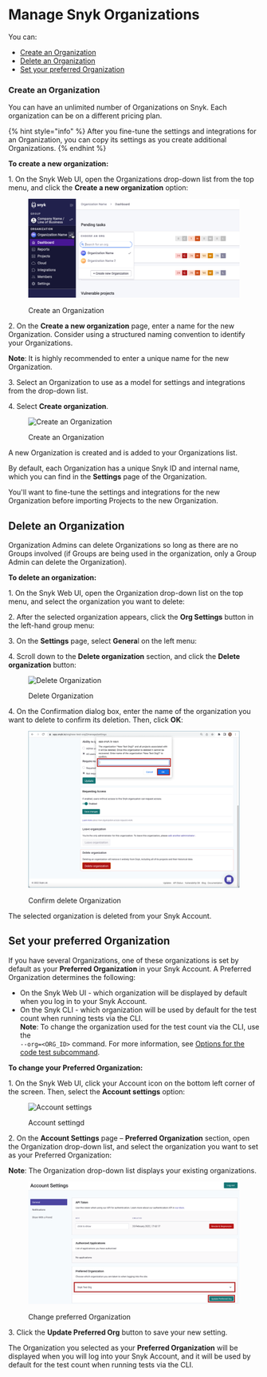 # Manage Snyk Organizations

You can:

* [Create an Organization](manage-snyk-organizations.md#create-an-organization)
* [Delete an Organization](manage-snyk-organizations.md#delete-an-organization)
* [Set your preferred Organization](manage-snyk-organizations.md#set-your-preferred-organization)

### Create an Organization

You can have an unlimited number of Organizations on Snyk. Each organization can be on a different pricing plan.

{% hint style="info" %}
After you fine-tune the settings and integrations for an Organization, you can copy its settings as you create additional Organizations.
{% endhint %}

**To create a new organization:**

1\. On the Snyk Web UI, open the Organizations drop-down list from the top menu, and click the **Create a new organization** option:

<figure><img src="../../.gitbook/assets/snyk-org-switcher (1).png" alt="Create an Organization"><figcaption><p>Create an Organization</p></figcaption></figure>

2\. On the **Create a new organization** page, enter a name for the new Organization. Consider using a structured naming convention to identify your Organizations.

**Note**: It is highly recommended to enter a unique name for the new Organization.

3\. Select an Organization to use as a model for settings and integrations from the drop-down list.

4\. Select **Create organization**.

<figure><img src="../../.gitbook/assets/2022-06-27_17-28-16.png" alt="Create an Organization"><figcaption><p>Create an Organization</p></figcaption></figure>

A new Organization is created and is added to your Organizations list.

By default, each Organization has a unique Snyk ID and internal name, which you can find in the **Settings** page of the Organization.

You'll want to fine-tune the settings and integrations for the new Organization before importing Projects to the new Organization.

## Delete an Organization

Organization Admins can delete Organizations so long as there are no Groups involved (if Groups are being used in the organization, only a Group Admin can delete the Organization).

**To delete an organization:**

1\. On the Snyk Web UI, open the Organization drop-down list on the top menu, and select the organization you want to delete:

2\. After the selected organization appears, click the **Org Settings** button in the left-hand group menu:

3\. On the **Settings** page, select **Genera**l on the left menu:

4\. Scroll down to the **Delete organization** section, and click the **Delete organization** button:

<figure><img src="../../.gitbook/assets/Org Settings - Delete organization.png" alt="Delete Organization"><figcaption><p>Delete Organization</p></figcaption></figure>

4\. On the Confirmation dialog box, enter the name of the organization you want to delete to confirm its deletion. Then, click **OK**:

<figure><img src="../../.gitbook/assets/Org Settings - Delete organization - Confirmation.png" alt="Confirm delete Organization"><figcaption><p>Confirm delete Organization</p></figcaption></figure>

The selected organization is deleted from your Snyk Account.

## Set your preferred Organization

If you have several Organizations, one of these organizations is set by default as your **Preferred Organization** in your Snyk Account. A Preferred Organization determines the following:

* On the Snyk Web UI - which organization will be displayed by default when you log in to your Snyk Account.
* On the Snyk CLI - which organization will be used by default for the test count when running tests via the CLI.\
  **Note**: To change the organization used for the test count via the CLI, use the\
  `--org=<ORG_ID>` command. For more information, see [Options for the code test subcommand](https://docs.snyk.io/snyk-cli/commands/code).

**To change your Preferred Organization:**

1\. On the Snyk Web UI, click your Account icon on the bottom left corner of the screen. Then, select the **Account settings** option:

<figure><img src="../../.gitbook/assets/snyk-account-settings.png" alt="Account settings"><figcaption><p>Account settingd</p></figcaption></figure>

2\. On the **Account Settings** page – **Preferred Organization** section, open the Organization drop-down list, and select the organization you want to set as your Preferred Organization:

**Note**: The Organization drop-down list displays your existing organizations.

<figure><img src="../../.gitbook/assets/image (244) (1).png" alt="Change preferred Organization"><figcaption><p>Change preferred Organization</p></figcaption></figure>

3\. Click the **Update Preferred Org** button to save your new setting.

The Organization you selected as your **Preferred Organization** will be displayed when you will log into your Snyk Account, and it will be used by default for the test count when running tests via the CLI.
